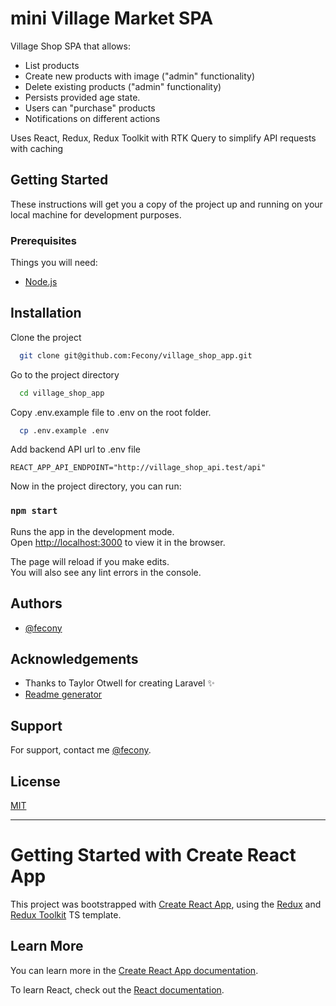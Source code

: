 # mini Village Market SPA

Village Shop SPA that allows:

- List products
- Create new products with image ("admin" functionality)
- Delete existing products ("admin" functionality)
- Persists provided age state.
- Users can "purchase" products
- Notifications on different actions

Uses React, Redux, Redux Toolkit with RTK Query to simplify API requests with caching

## Getting Started

These instructions will get you a copy of the project up and running on your local machine for development purposes.

### Prerequisites

Things you will need:

- [Node.js](https://nodejs.org/en/)

## Installation

Clone the project

```bash
  git clone git@github.com:Fecony/village_shop_app.git
```

Go to the project directory

```bash
  cd village_shop_app
```

Copy .env.example file to .env on the root folder.

```bash
  cp .env.example .env
```

Add backend API url to .env file

```dotenv
REACT_APP_API_ENDPOINT="http://village_shop_api.test/api"
```

Now in the project directory, you can run:

### `npm start`

Runs the app in the development mode.\
Open [http://localhost:3000](http://localhost:3000) to view it in the browser.

The page will reload if you make edits.\
You will also see any lint errors in the console.

## Authors

- [@fecony](https://www.github.com/fecony)

## Acknowledgements

- Thanks to Taylor Otwell for creating Laravel ✨
- [Readme generator](https://readme.so/)

## Support

For support, contact me [@fecony](https://www.github.com/fecony).

## License

[MIT](https://choosealicense.com/licenses/mit/)

----------------------------------------------------------------

# Getting Started with Create React App

This project was bootstrapped with [Create React App](https://github.com/facebook/create-react-app), using
the [Redux](https://redux.js.org/) and [Redux Toolkit](https://redux-toolkit.js.org/) TS template.

## Learn More

You can learn more in
the [Create React App documentation](https://facebook.github.io/create-react-app/docs/getting-started).

To learn React, check out the [React documentation](https://reactjs.org/).
